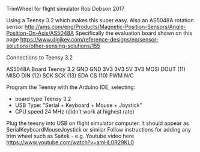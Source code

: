 
TrimWheel for flight simulator 
Rob Dobson 2017

Using a Teensy 3.2 which makes this super easy.
Also an AS5048A rotation sensor http://ams.com/eng/Products/Magnetic-Position-Sensors/Angle-Position-On-Axis/AS5048A
Specifically the evaluation board shown on this page https://www.digikey.com/reference-designs/en/sensor-solutions/other-sensing-solutions/155

Connections to Teensy 3.2

AS5048A Board         Teensy 3.2
GND                   GND
3V3                   3V3
5V                    3V3
MOSI                  DOUT (11)
MISO                  DIN (12)
SCK                   SCK (13)
SDA                   CS (10)
PWM	                  N/C

Program the Teensy with the Arduino IDE, selecting:
- board type Teensy 3.2
- USB Type: "Serial + Keyboard + Mouse + Joystick"
- CPU speed 24 MHz (didn't work at highest rate)

Plug the teesny into USB on flight simulator computer.
It should appear as SerialKeyboardMouseJoystick or similar
Follow instructions for adding any trim wheel such as Saitek - e.g. Youtube video here https://www.youtube.com/watch?v=amHL0R29KL0
